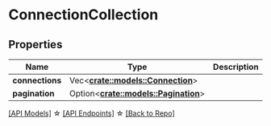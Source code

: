 # ConnectionCollection

## Properties

Name | Type | Description | Notes
------------ | ------------- | ------------- | -------------
**connections** | Vec<**[crate::models::Connection](Connection.md)**> |  | 
**pagination** | Option<[**crate::models::Pagination**](Pagination.md)> |  | [optional]

[[API Models]](./README.md#documentation-for-models) ☆ [[API Endpoints]](./README.md#documentation-for-api-endpoints) ☆ [[Back to Repo]](../README.md)


